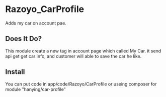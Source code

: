 # Razoyo_CarProfile

Adds my car on account pae.

## Does It Do?

This module create a new tag in account page which called My Car.
it send api get get car info, and customer will able to save the car he like.

## Install

You can put code in app/code/Razoyo/CarProfile
or
useing composer for module "hanying/car-profile"
